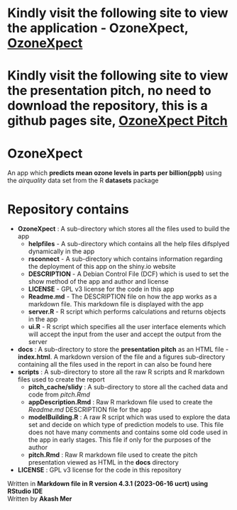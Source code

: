 # **Kindly visit the following site to view the application - OzoneXpect, [OzoneXpect](http://akashmer.shinyapps.io/OzoneXpect)**

# **Kindly visit the following site to view the presentation pitch, no need to download the repository, this is a github pages site, [OzoneXpect Pitch](https://akashmer.github.io/OzoneXpect/#(1))**
  
# **OzoneXpect**
An app which **predicts mean ozone levels in parts per billion(ppb)** using  the *airquality* data set from the R **datasets** package
  
# **Repository contains**
  
* **OzoneXpect** : A sub-directory which stores all the files used to build the app
    + **helpfiles** - A sub-directory which contains all the help files difsplyed dynamically in the app
    + **rsconnect** - A sub-directory which contains information regarding the deployment of this app on the shiny.io website
    + **DESCRIPTION** - A Debian Control File (DCF) which is used to set the show method of the app and author and license
    + **LICENSE** - GPL v3 license for the code in this app
    + **Readme.md** - The DESCRIPTION file on how the app works as a markdown file. This markdown file is displayed with the app
    + **server.R** - R script which performs calculations and returns objects in the app
    + **ui.R** - R script which specifies all the user interface elements which will accept the input from the user and accept the output from the server
* **docs** : A sub-directory to store the **presentation pitch** as an HTML file - **index.html**. A markdown version of the file and a figures sub-directory containing all the files used in the report in can also be found here
* **scripts** : A sub-directory to store all the raw R scripts and R markdown files used to create the report
    + **pitch_cache/slidy** : A sub-directory to store all the cached data and code from *pitch.Rmd*
    + **appDescription.Rmd** : Raw R markdown file used to create the *Readme.md* DESCRIPTION file for the app
    + **modelBuilding.R** : A raw R script which was used to explore the data set and decide on which type of prediction models to use. This file does not have many comments and contains some old code used in the app in early stages. This file if only for the purposes of the author
    + **pitch.Rmd** : Raw R markdown file used to create the pitch presentation viewed as HTML in the **docs** directory
* **LICENSE** : GPL v3 license for the code in this repository
  
Written in **Markdown file in R version 4.3.1 (2023-06-16 ucrt) using RStudio IDE**  
Written by **Akash Mer**